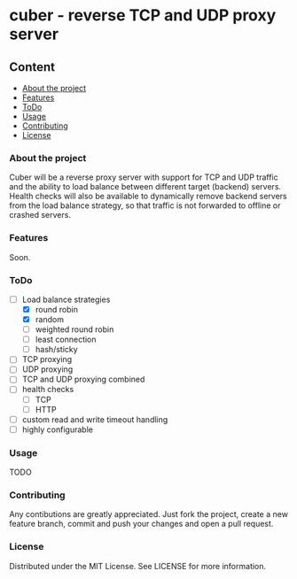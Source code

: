 # cuber - reverse TCP and UDP proxy server

## Content

* [About the project](#about-the-project)
* [Features](#features)
* [ToDo](#todo)
* [Usage](#usage)
* [Contributing](#contributing)
* [License](#license)

### About the project

Cuber will be a reverse proxy server with support for TCP and UDP traffic and the ability to load balance between different target (backend) servers.
Health checks will also be available to dynamically remove backend servers from the load balance strategy, so that traffic is not forwarded to offline or crashed servers.

### Features

Soon.

### ToDo

- [ ] Load balance strategies
  - [X] round robin
  - [X] random
  - [ ] weighted round robin
  - [ ] least connection
  - [ ] hash/sticky
- [ ] TCP proxying
- [ ] UDP proxying
- [ ] TCP and UDP proxying combined
- [ ] health checks
  - [ ] TCP
  - [ ] HTTP
- [ ] custom read and write timeout handling
- [ ] highly configurable

### Usage

TODO

### Contributing

Any contibutions are greatly appreciated. 
Just fork the project, create a new feature branch, commit and push your changes and open a pull request.

### License

Distributed under the MIT License. See LICENSE for more information.
